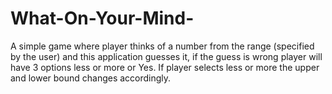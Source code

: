# What-On-Your-Mind-
A simple game where player thinks of a number from the range (specified by the user) and this application guesses it, if the guess is wrong player will have 3 options less or more or Yes.
If player selects less or more the upper and lower bound changes accordingly.
